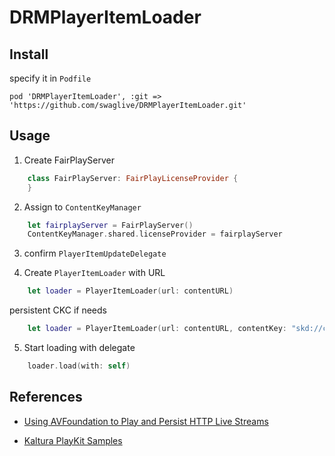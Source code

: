 # DRMPlayerItemLoader

## Install
specify it in `Podfile`
```
pod 'DRMPlayerItemLoader', :git => 'https://github.com/swaglive/DRMPlayerItemLoader.git'
```

## Usage
1. Create FairPlayServer
```swift
    class FairPlayServer: FairPlayLicenseProvider {
    }
```

2.  Assign to `ContentKeyManager`
```swift
    let fairplayServer = FairPlayServer()
    ContentKeyManager.shared.licenseProvider = fairplayServer
```

3. confirm `PlayerItemUpdateDelegate`

4. Create `PlayerItemLoader` with URL
```swift
    let loader = PlayerItemLoader(url: contentURL)
```

  persistent CKC if needs
```swift
    let loader = PlayerItemLoader(url: contentURL, contentKey: "skd://contentKey")
```

5. Start loading with delegate
```swift
    loader.load(with: self)
```

## References
- [Using AVFoundation to Play and Persist HTTP Live Streams](https://developer.apple.com/documentation/avfoundation/media_assets_playback_and_editing/using_avfoundation_to_play_and_persist_http_live_streams)

- [Kaltura PlayKit Samples](https://github.com/kaltura/playkit-ios-samples)
